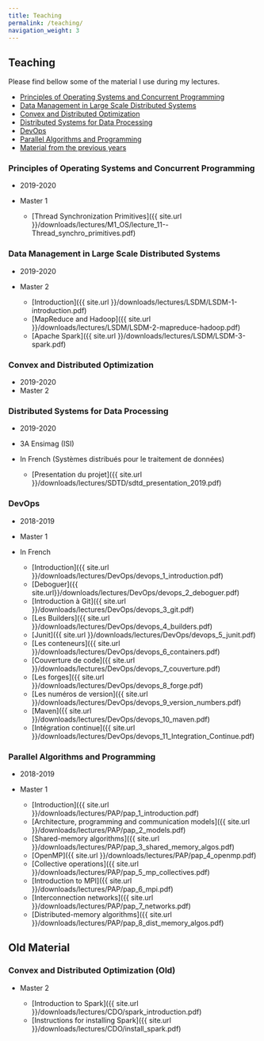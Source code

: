 ```yaml
---
title: Teaching
permalink: /teaching/
navigation_weight: 3
---
```


## Teaching

Please find bellow some of the material I use during my lectures.

- [Principles of Operating Systems and Concurrent
  Programming](#principles-of-operating-systems-and-concurrent-programming)
- [Data Management in Large Scale Distributed Systems](#data-management-in-large-scale-distributed-systems)
- [Convex and Distributed Optimization](#convex-and-distributed-optimization)
- [Distributed Systems for Data
  Processing](#distributed-systems-for-data-processing)
- [DevOps](#devops)
- [Parallel Algorithms and
  Programming](#parallel-algorithms-and-programming)
- [Material from the previous years](#old-material)

### Principles of Operating Systems and Concurrent Programming

- 2019-2020
- Master 1

  - [Thread Synchronization Primitives]({{ site.url }}/downloads/lectures/M1_OS/lecture_11--Thread_synchro_primitives.pdf)

### Data Management in Large Scale Distributed Systems

- 2019-2020
- Master 2

  - [Introduction]({{ site.url }}/downloads/lectures/LSDM/LSDM-1-introduction.pdf)
  - [MapReduce and Hadoop]({{ site.url }}/downloads/lectures/LSDM/LSDM-2-mapreduce-hadoop.pdf)
  - [Apache Spark]({{ site.url }}/downloads/lectures/LSDM/LSDM-3-spark.pdf)


### Convex and Distributed Optimization

- 2019-2020
- Master 2



### Distributed Systems for Data Processing

- 2019-2020
- 3A Ensimag (ISI)
- In French (Systèmes distribués pour le traitement de données)

  - [Presentation du projet]({{ site.url }}/downloads/lectures/SDTD/sdtd_presentation_2019.pdf)


### DevOps

- 2018-2019
- Master 1
- In French

    - [Introduction]({{ site.url }}/downloads/lectures/DevOps/devops_1_introduction.pdf)
    - [Deboguer]({{ site.url}}/downloads/lectures/DevOps/devops_2_deboguer.pdf)
    - [Introduction à Git]({{ site.url }}/downloads/lectures/DevOps/devops_3_git.pdf)
    - [Les Builders]({{ site.url }}/downloads/lectures/DevOps/devops_4_builders.pdf)
    - [Junit]({{ site.url }}/downloads/lectures/DevOps/devops_5_junit.pdf)
    - [Les conteneurs]({{ site.url }}/downloads/lectures/DevOps/devops_6_containers.pdf)
    - [Couverture de code]({{ site.url }}/downloads/lectures/DevOps/devops_7_couverture.pdf)
    - [Les forges]({{ site.url }}/downloads/lectures/DevOps/devops_8_forge.pdf)
    - [Les numéros de version]({{ site.url }}/downloads/lectures/DevOps/devops_9_version_numbers.pdf)
    - [Maven]({{ site.url }}/downloads/lectures/DevOps/devops_10_maven.pdf)
    - [Intégration continue]({{ site.url }}/downloads/lectures/DevOps/devops_11_Integration_Continue.pdf)


### Parallel Algorithms and Programming

- 2018-2019
- Master 1

    - [Introduction]({{ site.url
      }}/downloads/lectures/PAP/pap_1_introduction.pdf)
    - [Architecture, programming and communication models]({{ site.url
      }}/downloads/lectures/PAP/pap_2_models.pdf)
    - [Shared-memory algorithms]({{ site.url
      }}/downloads/lectures/PAP/pap_3_shared_memory_algos.pdf)
    - [OpenMP]({{ site.url
      }}/downloads/lectures/PAP/pap_4_openmp.pdf)
    - [Collective operations]({{ site.url
      }}/downloads/lectures/PAP/pap_5_mp_collectives.pdf)
    - [Introduction to MPI]({{ site.url }}/downloads/lectures/PAP/pap_6_mpi.pdf)
    - [Interconnection networks]({{ site.url }}/downloads/lectures/PAP/pap_7_networks.pdf)
    - [Distributed-memory algorithms]({{ site.url }}/downloads/lectures/PAP/pap_8_dist_memory_algos.pdf)


<!-- - [Fault tolerance for Parallel Applications]({{ site.url }}/downloads/lectures/PAP/pap_10_ft.pdf) -->

## Old Material

<!-- ### Principles of Operating Systems and Concurrent Programming (Old) -->

<!-- - Master 1 -->


<!--   - [Thread Synchronization Implementation]({{ site.url }}/downloads/lectures/M1_OS/lecture_12--Thread_synchro_implementation.pdf) -->
<!--   - [Advanced Topics on Thread Synchronization]({{ site.url }}/downloads/lectures/M1_OS/lecture_13--Thread_synchro_advanced.pdf) -->
<!--   - [CPU scheduling]({{ site.url }}/downloads/lectures/M1_OS/lecture_14--CPU_scheduling.pdf) -->
<!--   - [IO management, HDDs, and SSDs]({{ site.url }}/downloads/lectures/M1_OS/lecture_15--IO_disks.pdf) -->
<!--   - [File systems]({{ site.url }}/downloads/lectures/M1_OS/lecture_16--File_systems.pdf) -->
<!--   - [RAID]({{ site.url }}/downloads/lectures/M1_OS/lecture_17--RAID.pdf) -->



<!-- ### Data Management in Large Scale Distributed Systems (Old) -->

<!-- - Master 2 -->

<!--   - [Running Spark on your Laptop]({{ site.url }}/downloads/lectures/LSDM/LSDM-Spark-on-your-Laptop.pdf) -->
<!--   - [Lab Spark]({{ site.url -->
<!--     }}/downloads/lectures/LSDM/LSDM-lab-intro-spark.pdf) (code to -->
<!--     download: [source code]({{ site.url -->
<!--     }}/downloads/lectures/LSDM/LSDM-lab-intro-spark.tar.gz)) -->
<!--   - [Stream Processing]({{ site.url -->
<!--     }}/downloads/lectures/LSDM/LSDM-4-streaming.pdf) -->
<!--   - [Lab Spark 2]({{ site.url -->
<!--     }}/downloads/lectures/LSDM/LSDM-lab-spark-google.pdf) -->
<!--   - [NoSQL Databases]({{ site.url -->
<!--     }}/downloads/lectures/LSDM/LSDM-5-nosql.pdf) (Material of -->
<!--     Francieli Zanon Boito) -->
<!--   - [NoSQL Databases 2]({{ site.url -->
<!--     }}/downloads/lectures/LSDM/LSDM-6-nosql2.pdf) (Material of -->
<!--     Francieli Zanon Boito) -->
<!--   - [Performance]({{ site.url -->
<!--     }}/downloads/lectures/LSDM/LSDM-7-Performances.pdf) (Material of -->
<!--     Yves Denneulin) -->

<!--   - [Instructions: Submitting your lab]({{ site.url -->
<!--     }}/downloads/lectures/LSDM/LSDM-lab_submission_instructions.html) -->
    
    

### Convex and Distributed Optimization (Old)

- Master 2

  - [Introduction to Spark]({{ site.url
    }}/downloads/lectures/CDO/spark_introduction.pdf)
  - [Instructions for installing Spark]({{ site.url }}/downloads/lectures/CDO/install_spark.pdf)


